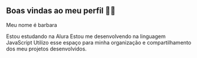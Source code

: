 ## Boas vindas ao meu perfil 💙💙
Meu nome é barbara

Estou estudando na Alura
Estou me desenvolvendo na linguagem JavaScript
Utilizo esse espaço para minha organização e compartilhamento dos meu projetos desenvolvidos.

<!--
**barbara12797/barbara12797** is a ✨ _special_ ✨ repository because its `README.md` (this file) appears on your GitHub profile.

Here are some ideas to get you started:

- 🔭 I’m currently working on ...
- 🌱 I’m currently learning ...
- 👯 I’m looking to collaborate on ...
- 🤔 I’m looking for help with ...
- 💬 Ask me about ...
- 📫 How to reach me: ...
- 😄 Pronouns: ...
- ⚡ Fun fact: ...
-->
